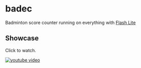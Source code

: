 # badec
Badminton score counter running on everything with [Flash Lite](https://en.wikipedia.org/wiki/Adobe_Flash_Lite)

## Showcase
Click to watch.

[![youtube video](https://i.ytimg.com/vi_webp/80b7RVJbhg4/sddefault.webp)](https://youtu.be/80b7RVJbhg4)

